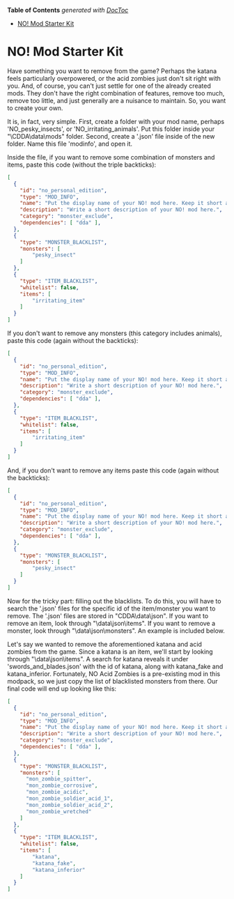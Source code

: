 <!-- START doctoc generated TOC please keep comment here to allow auto update -->
<!-- DON'T EDIT THIS SECTION, INSTEAD RE-RUN doctoc TO UPDATE -->
**Table of Contents**  *generated with [DocToc](https://github.com/thlorenz/doctoc)*

- [NO! Mod Starter Kit](#no-mod-starter-kit)

<!-- END doctoc generated TOC please keep comment here to allow auto update -->

# NO! Mod Starter Kit
Have something you want to remove from the game? Perhaps the katana feels particularly overpowered, or the acid zombies just don't sit right with you. And, of course, you can't just settle for one of the already created mods. They don't have the right combination of features, remove too much, remove too little, and just generally are a nuisance to maintain. So, you want to create your own. 

It is, in fact, very simple. First, create a folder with your mod name, perhaps 'NO_pesky_insects', or 'NO_irritating_animals'. Put this folder inside your "\CDDA\data\mods\" folder. Second, create a '.json' file inside of the new folder. Name this file 'modinfo', and open it. 

Inside the file, if you want to remove some combination of monsters and items, paste this code (without the triple backticks):
```JSON
[
  {
    "id": "no_personal_edition",
    "type": "MOD_INFO",
    "name": "Put the display name of your NO! mod here. Keep it short and sweet.",
    "description": "Write a short description of your NO! mod here.",
    "category": "monster_exclude",
    "dependencies": [ "dda" ],
  },
  {
    "type": "MONSTER_BLACKLIST",
    "monsters": [
        "pesky_insect"
    ]
  },
  {
    "type": "ITEM_BLACKLIST",
    "whitelist": false,
    "items": [
        "irritating_item"
    ]
  }
]
```
If you don't want to remove any monsters (this category includes animals), paste this code (again without the backticks):
```JSON
[
  {
    "id": "no_personal_edition",
    "type": "MOD_INFO",
    "name": "Put the display name of your NO! mod here. Keep it short and sweet.",
    "description": "Write a short description of your NO! mod here.",
    "category": "monster_exclude",
    "dependencies": [ "dda" ],
  },
  {
    "type": "ITEM_BLACKLIST",
    "whitelist": false,
    "items": [
        "irritating_item"
    ]
  }
]
``` 
And, if you don't want to remove any items paste this code (again without the backticks):
```JSON
[
  {
    "id": "no_personal_edition",
    "type": "MOD_INFO",
    "name": "Put the display name of your NO! mod here. Keep it short and sweet.",
    "description": "Write a short description of your NO! mod here.",
    "category": "monster_exclude",
    "dependencies": [ "dda" ],
  },
  {
    "type": "MONSTER_BLACKLIST",
    "monsters": [
        "pesky_insect"
    ]
  }
]
```

Now for the tricky part: filling out the blacklists. To do this, you will have to search the '.json' files for the specific id of the item/monster you want to remove. The '.json' files are stored in "CDDA\data\json". If you want to remove an item, look through "\data\json\items". If you want to remove a monster, look through "\data\json\monsters". An example is included below. 



Let's say we wanted to remove the aforementioned katana and acid zombies from the game. Since a katana is an item, we'll start by looking through "\data\json\items". A search for katana reveals it under 'swords_and_blades.json' with the id of katana, along with katana_fake and katana_inferior. Fortunately, NO Acid Zombies is a pre-existing mod in this modpack, so we just copy the list of blacklisted monsters from there. Our final code will end up looking like this: 
```JSON
[
  {
    "id": "no_personal_edition",
    "type": "MOD_INFO",
    "name": "Put the display name of your NO! mod here. Keep it short and sweet.",
    "description": "Write a short description of your NO! mod here.",
    "category": "monster_exclude",
    "dependencies": [ "dda" ],
  },
  {
    "type": "MONSTER_BLACKLIST",
    "monsters": [
      "mon_zombie_spitter",
      "mon_zombie_corrosive",
      "mon_zombie_acidic",
      "mon_zombie_soldier_acid_1",
      "mon_zombie_soldier_acid_2",
      "mon_zombie_wretched"
    ]
  },
  {
    "type": "ITEM_BLACKLIST",
    "whitelist": false,
    "items": [
        "katana",
        "katana_fake",
        "katana_inferior"
    ]
  }
]
```